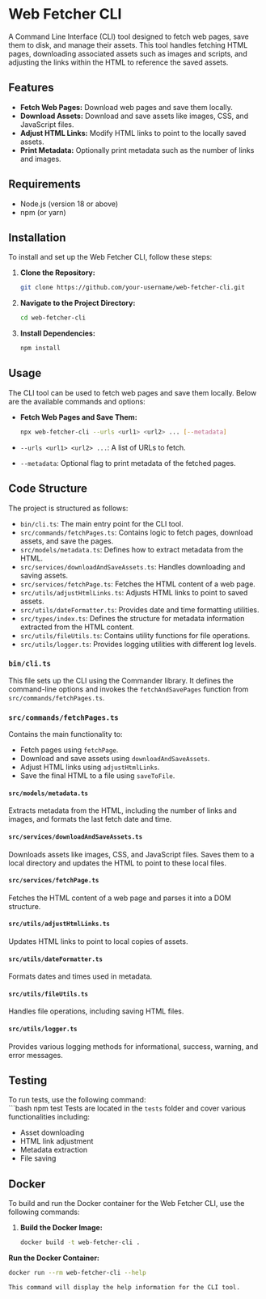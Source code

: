 # Web Fetcher CLI

A Command Line Interface (CLI) tool designed to fetch web pages, save them to disk, and manage their assets. This tool handles fetching HTML pages, downloading associated assets such as images and scripts, and adjusting the links within the HTML to reference the saved assets.

## Features

- **Fetch Web Pages:** Download web pages and save them locally.
- **Download Assets:** Download and save assets like images, CSS, and JavaScript files.
- **Adjust HTML Links:** Modify HTML links to point to the locally saved assets.
- **Print Metadata:** Optionally print metadata such as the number of links and images.

## Requirements

- Node.js (version 18 or above)
- npm (or yarn)

## Installation

To install and set up the Web Fetcher CLI, follow these steps:

1. **Clone the Repository:**

   ```bash
   git clone https://github.com/your-username/web-fetcher-cli.git

2. **Navigate to the Project Directory:**

   ```bash
   cd web-fetcher-cli

3. **Install Dependencies:**

   ```bash
   npm install

## Usage

The CLI tool can be used to fetch web pages and save them locally. Below are the available commands and options:

- **Fetch Web Pages and Save Them:**

  ```bash
  npx web-fetcher-cli --urls <url1> <url2> ... [--metadata]

- `--urls <url1> <url2> ...`: A list of URLs to fetch.
- `--metadata`: Optional flag to print metadata of the fetched pages.

## Code Structure

The project is structured as follows:

- `bin/cli.ts`: The main entry point for the CLI tool.
- `src/commands/fetchPages.ts`: Contains logic to fetch pages, download assets, and save the pages.
- `src/models/metadata.ts`: Defines how to extract metadata from the HTML.
- `src/services/downloadAndSaveAssets.ts`: Handles downloading and saving assets.
- `src/services/fetchPage.ts`: Fetches the HTML content of a web page.
- `src/utils/adjustHtmlLinks.ts`: Adjusts HTML links to point to saved assets.
- `src/utils/dateFormatter.ts`: Provides date and time formatting utilities.
- `src/types/index.ts`: Defines the structure for metadata information extracted from the HTML content.
- `src/utils/fileUtils.ts`: Contains utility functions for file operations.
- `src/utils/logger.ts`: Provides logging utilities with different log levels.

### `bin/cli.ts`

This file sets up the CLI using the Commander library. It defines the command-line options and invokes the `fetchAndSavePages` function from `src/commands/fetchPages.ts`.

### `src/commands/fetchPages.ts`

Contains the main functionality to:
- Fetch pages using `fetchPage`.
- Download and save assets using `downloadAndSaveAssets`.
- Adjust HTML links using `adjustHtmlLinks`.
- Save the final HTML to a file using `saveToFile`.

#### `src/models/metadata.ts`

Extracts metadata from the HTML, including the number of links and images, and formats the last fetch date and time.

#### `src/services/downloadAndSaveAssets.ts`

Downloads assets like images, CSS, and JavaScript files. Saves them to a local directory and updates the HTML to point to these local files.

#### `src/services/fetchPage.ts`

Fetches the HTML content of a web page and parses it into a DOM structure.

#### `src/utils/adjustHtmlLinks.ts`

Updates HTML links to point to local copies of assets.

#### `src/utils/dateFormatter.ts`

Formats dates and times used in metadata.

#### `src/utils/fileUtils.ts`

Handles file operations, including saving HTML files.

#### `src/utils/logger.ts`

Provides various logging methods for informational, success, warning, and error messages.

## Testing

To run tests, use the following command:  
    ```bash
    npm test 
Tests are located in the `tests` folder and cover various functionalities including:

- Asset downloading
- HTML link adjustment
- Metadata extraction
- File saving

## Docker

To build and run the Docker container for the Web Fetcher CLI, use the following commands:

1. **Build the Docker Image:**

   ```bash
   docker build -t web-fetcher-cli .

**Run the Docker Container:**

```bash
docker run --rm web-fetcher-cli --help

This command will display the help information for the CLI tool.